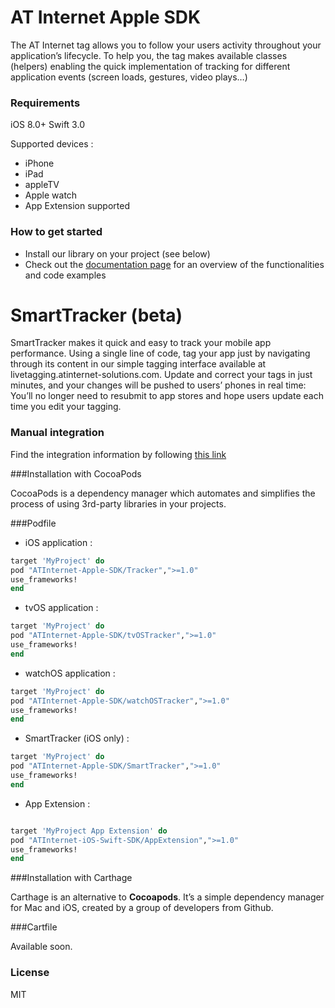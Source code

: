 # AT Internet Apple SDK
The AT Internet tag allows you to follow your users activity throughout your application’s lifecycle.
To help you, the tag makes available classes (helpers) enabling the quick implementation of tracking for different application events (screen loads, gestures, video plays…)

### Requirements
iOS 8.0+
Swift 3.0

Supported devices : 
* iPhone 
* iPad 
* appleTV 
* Apple watch
* App Extension supported

### How to get started
  - Install our library on your project (see below)
  - Check out the [documentation page] for an overview of the functionalities and code examples

# SmartTracker (beta)
SmartTracker makes it quick and easy to track your mobile app performance. Using a single line of code, tag your app just by navigating through its content in our simple tagging interface available at livetagging.atinternet-solutions.com. Update and correct your tags in just minutes, and your changes will be pushed to users’ phones in real time: You’ll no longer need to resubmit to app stores and hope users update each time you edit your tagging.

### Manual integration
Find the integration information by following [this link]

###Installation with CocoaPods

CocoaPods is a dependency manager which automates and simplifies the process of using 3rd-party libraries in your projects.

###Podfile

  - iOS application : 

```ruby
target 'MyProject' do
pod "ATInternet-Apple-SDK/Tracker",">=1.0"
use_frameworks!
end
```
  - tvOS application : 

```ruby
target 'MyProject' do
pod "ATInternet-Apple-SDK/tvOSTracker",">=1.0"
use_frameworks!
end
```
  - watchOS application : 

```ruby
target 'MyProject' do
pod "ATInternet-Apple-SDK/watchOSTracker",">=1.0"
use_frameworks!
end
```
  - SmartTracker (iOS only) : 

```ruby
target 'MyProject' do
pod "ATInternet-Apple-SDK/SmartTracker",">=1.0"
use_frameworks!
end
```

  - App Extension : 

```ruby

target 'MyProject App Extension' do
pod "ATInternet-iOS-Swift-SDK/AppExtension",">=1.0"
use_frameworks!
end
```

###Installation with Carthage

Carthage is an alternative to **Cocoapods**. It’s a simple dependency manager for Mac and iOS, created by a group of developers from Github.

###Cartfile

Available soon. 

### License
MIT


   [this link]: <http://developers.atinternet-solutions.com/ios-en/getting-started-en/integration-of-the-swift-library-ios-en/>
   [documentation page]: <http://developers.atinternet-solutions.com/ios-en/getting-started-en/integration-of-the-swift-library-ios-en/>
